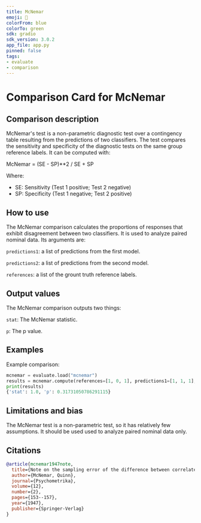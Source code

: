 ```yaml
---
title: McNemar
emoji: 🤗 
colorFrom: blue
colorTo: green
sdk: gradio
sdk_version: 3.0.2
app_file: app.py
pinned: false
tags:
- evaluate
- comparison
---
```



# Comparison Card for McNemar

## Comparison description

McNemar's test is a non-parametric diagnostic test over a contingency table resulting from the predictions of two classifiers. The test compares the sensitivity and specificity of the diagnostic tests on the same group reference labels. It can be computed with:

McNemar = (SE - SP)**2 / SE + SP

Where:
* SE: Sensitivity (Test 1 positive; Test 2 negative)
* SP: Specificity (Test 1 negative; Test 2 positive)

## How to use 

The McNemar comparison calculates the proportions of responses that exhibit disagreement between two classifiers. It is used to analyze paired nominal data. Its arguments are:

`predictions1`: a list of predictions from the first model.

`predictions2`: a list of predictions from the second model.

`references`: a list of the grount truth reference labels.

## Output values

The McNemar comparison outputs two things:

`stat`: The McNemar statistic.

`p`: The p value.

## Examples 

Example comparison:

```python
mcnemar = evaluate.load("mcnemar")
results = mcnemar.compute(references=[1, 0, 1], predictions1=[1, 1, 1], predictions2=[1, 0, 1])
print(results)
{'stat': 1.0, 'p': 0.31731050786291115}
```

## Limitations and bias

The McNemar test is a non-parametric test, so it has relatively few assumptions. It should be used used to analyze paired nominal data only.

## Citations

```bibtex
@article{mcnemar1947note,
  title={Note on the sampling error of the difference between correlated proportions or percentages},
  author={McNemar, Quinn},
  journal={Psychometrika},
  volume={12},
  number={2},
  pages={153--157},
  year={1947},
  publisher={Springer-Verlag}
}
```
